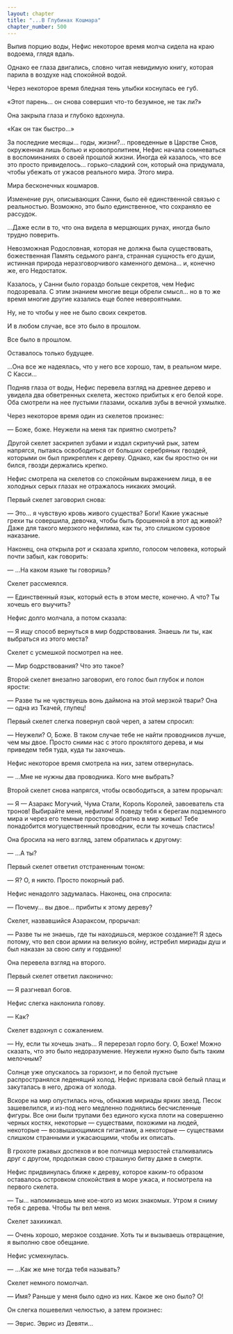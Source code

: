 ```yaml
---
layout: chapter
title: "...В Глубинах Кошмара"
chapter_number: 500
---
```


Выпив порцию воды, Нефис некоторое время молча сидела на краю водоема, глядя вдаль.

Однако ее глаза двигались, словно читая невидимую книгу, которая парила в воздухе над спокойной водой.

Через некоторое время бледная тень улыбки коснулась ее губ.

«Этот парень... он снова совершил что-то безумное, не так ли?»

Она закрыла глаза и глубоко вдохнула.

«Как он так быстро...»

За последние месяцы... годы, жизни?... проведенные в Царстве Снов, окруженная лишь болью и кровопролитием, Нефис начала сомневаться в воспоминаниях о своей прошлой жизни. Иногда ей казалось, что все это просто привиделось... горько-сладкий сон, который она придумала, чтобы убежать от ужасов реального мира. Этого мира.

Мира бесконечных кошмаров.

Изменение рун, описывающих Санни, было её единственной связью с реальностью. Возможно, это было единственное, что сохраняло ее рассудок.

...Даже если в то, что она видела в мерцающих рунах, иногда было трудно поверить.

Невозможная Родословная, которая не должна была существовать, божественная Память седьмого ранга, странная сущность его души, истинная природа неразговорчивого каменного демона... и, конечно же, его Недостаток.

Казалось, у Санни было гораздо больше секретов, чем Нефис подозревала. С этим знанием многие вещи обрели смысл... но в то же время многие другие казались еще более невероятными.

Ну, не то чтобы у нее не было своих секретов.

И в любом случае, все это было в прошлом.

Все было в прошлом.

Оставалось только будущее.

...Она все же надеялась, что у него все хорошо, там, в реальном мире. С Касси...

Подняв глаза от воды, Нефис перевела взгляд на древнее дерево и увидела два обветренных скелета, жестоко прибитых к его белой коре. Оба смотрели на нее пустыми глазами, оскалив зубы в вечной ухмылке.

Через некоторое время один из скелетов произнес:

— Боже, боже. Неужели на меня так приятно смотреть?

Другой скелет заскрипел зубами и издал скрипучий рык, затем напрягся, пытаясь освободиться от больших серебряных гвоздей, которыми он был прикреплен к дереву. Однако, как бы яростно он ни бился, гвозди держались крепко.

Нефис смотрела на скелетов со спокойным выражением лица, в ее холодных серых глазах не отражалось никаких эмоций.

Первый скелет заговорил снова:

— Это... я чувствую кровь живого существа? Боги! Какие ужасные грехи ты совершила, девочка, чтобы быть брошенной в этот ад живой? Даже для такого мерзкого нефилима, как ты, это слишком суровое наказание.

Наконец, она открыла рот и сказала хрипло, голосом человека, который почти забыл, как говорить:

— ...На каком языке ты говоришь?

Скелет рассмеялся.

— Единственный язык, который есть в этом месте, конечно. А что? Ты хочешь его выучить?

Нефис долго молчала, а потом сказала:

— Я ищу способ вернуться в мир бодрствования. Знаешь ли ты, как выбраться из этого места?

Скелет с усмешкой посмотрел на нее.

— Мир бодрствования? Что это такое?

Второй скелет внезапно заговорил, его голос был глубок и полон ярости:

— Разве ты не чувствуешь вонь даймона на этой мерзкой твари? Она — одна из Ткачей, глупец!

Первый скелет слегка повернул свой череп, а затем спросил:

— Неужели? О, Боже. В таком случае тебе не найти проводников лучше, чем мы двое. Просто сними нас с этого проклятого дерева, и мы приведем тебя туда, куда ты захочешь.

Нефис некоторое время смотрела на них, затем отвернулась.

— ...Мне не нужны два проводника. Кого мне выбрать?

Второй скелет снова напрягся, чтобы освободиться, а затем прорычал:

— Я — Азаракс Могучий, Чума Стали, Король Королей, завоеватель ста тронов! Выбирайте меня, нефилим! Я поведу тебя к берегам подземного мира и через его темные просторы обратно в мир живых! Тебе понадобится могущественный проводник, если ты хочешь спастись!

Она бросила на него взгляд, затем обратилась к другому:

— ...А ты?

Первый скелет ответил отстраненным тоном:

— Я? О, я никто. Просто покорный раб.

Нефис ненадолго задумалась. Наконец, она спросила:

— Почему... вы двое... прибиты к этому дереву?

Скелет, назвавшийся Азараксом, прорычал:

— Разве ты не знаешь, где ты находишься, мерзкое создание?! Я здесь потому, что вел свои армии на великую войну, истребил мириады душ и был наказан за свою силу и гордыню!

Она перевела взгляд на второго.

Первый скелет ответил лаконично:

— Я разгневал богов.

Нефис слегка наклонила голову.

— Как?

Скелет вздохнул с сожалением.

— Ну, если ты хочешь знать... Я перерезал горло богу. О, Боже! Можно сказать, что это было недоразумение. Неужели нужно было быть таким мелочным?

Солнце уже опускалось за горизонт, и по белой пустыне распространялся леденящий холод. Нефис призвала свой белый плащ и закуталась в него, дрожа от холода.

Вскоре на мир опустилась ночь, обнажив мириады ярких звезд. Песок зашевелился, и из-под него медленно поднялись бесчисленные фигуры. Все они были трупами без единого куска плоти на совершенно черных костях, некоторые — существами, похожими на людей, некоторые — возвышающимися гигантами, а некоторые — существами слишком странными и ужасающими, чтобы их описать.

В грохоте ржавых доспехов и вое полчища мерзостей сталкивались друг с другом, продолжая свою страшную битву даже в смерти.

Нефис придвинулась ближе к дереву, которое каким-то образом оставалось островком спокойствия в море ужаса, и посмотрела на первого скелета.

— Ты... напоминаешь мне кое-кого из моих знакомых. Утром я сниму тебя с дерева. Чтобы ты вел меня.

Скелет захихикал.

— Очень хорошо, мерзкое создание. Хоть ты и вызываешь отвращение, я выполню свое обещание.

Нефис усмехнулась.

— ...Как же мне тогда тебя называть?

Скелет немного помолчал.

— Имя? Раньше у меня было одно из них. Какое же оно было? О!

Он слегка пошевелил челюстью, а затем произнес:

— Эврис. Эврис из Девяти...